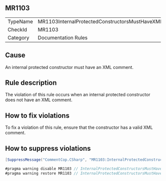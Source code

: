 ## MR1103

<table>
<tr>
  <td>TypeName</td>
  <td>MR1103InternalProtectedConstructorsMustHaveXMLComment</td>
</tr>
<tr>
  <td>CheckId</td>
  <td>MR1103</td>
</tr>
<tr>
  <td>Category</td>
  <td>Documentation Rules</td>
</tr>
</table>

## Cause

An internal protected constructor must have an XML comment.

## Rule description

The violation of this rule occurs when an internal protected constructor does not have an XML comment.

## How to fix violations

To fix a violation of this rule, ensure that the constructor has a valid XML comment.

## How to suppress violations

```csharp
[SuppressMessage("CommentCop.CSharp", "MR1103:InternalProtectedConstructorsMustHaveXMLComment", Justification = "Reviewed.")]
```

```csharp
#pragma warning disable MR1103 // InternalProtectedConstructorsMustHaveXMLComment
#pragma warning restore MR1103 // InternalProtectedConstructorsMustHaveXMLComment
```